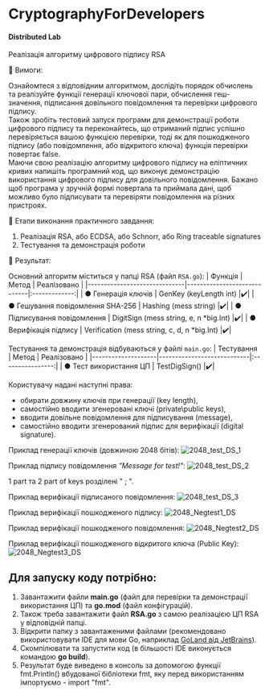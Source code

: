 # CryptographyForDevelopers
#### Distributed Lab

Реалізація алгоритму цифрового підпису RSA

:small_blue_diamond: Вимоги:

Ознайомтеся з відповідним алгоритмом, дослідіть порядок обчислень та реалізуйте функції генерації ключової пари, обчислення геш-значення, підписання довільного повідомлення та перевірки цифрового підпису. <br>
Також зробіть тестовий запуск програми для демонстрації роботи цифрового підпису та переконайтесь, що отриманий підпис успішно перевіряється вашою функцією перевірки, тоді як для пошкодженого підпису (або повідомлення, або відкритого  ключа) функція перевірки повертає false. <br>
Маючи свою реалізацію алгоритму цифрового підпису на еліптичних кривих напишіть програмний код, що виконує демонстрацію використання цифрового підпису для довільного повідомлення. Бажано щоб програма у зручній формі повертала та приймала дані, щоб можливо було підписувати та перевіряти повідомлення на різних пристроях. <br>

:small_blue_diamond: Етапи виконання практичного завдання:

1. Реалізація RSA, або ECDSA, або Schnorr, або Ring traceable signatures
2. Тестування та демонстрація роботи

:small_blue_diamond: Результат:

Основний алгоритм міститься у папці RSA (файл `RSA.go`):
| Функція                      | Метод                       |  Реалізовано  |
|------------------------------|-----------------------------|:-------------:|
| ● Генерація ключів | GenKey (keyLength int) |:heavy_check_mark:|
| ● Гешування повідомлення SHA-256 | Hashing (mess string) |:heavy_check_mark:|
| ● Підписування повідомлення | DigitSign (mess string, e, n *big.Int) |:heavy_check_mark:|
| ● Верифікація підпису | Verification (mess string, c, d, n *big.Int) |:heavy_check_mark:|

Тестування та демонстрація відбуваються у файлі `main.go`:
| Тестування         | Метод                      |   Реалізовано    |
|--------------------|----------------------------|:----------------:|
| ● Тест використання ЦП | TestDigSign() |:heavy_check_mark:|

Користувачу надані наступні права:
- обирати довжину ключів при генерації (key length),
- самостійно вводити згенеровані ключі (private\public keys), 
- вводити довільне повідомлення для підписування (message), 
- самостійно вводити згенерований підпис для верифікації (digital signature).

Приклад генерації ключів (довжиною 2048 бітів):
![2048_test_DS_1](https://github.com/KostyaBay/CryptographyForDevelopers/assets/54154093/d0ec8ee4-68f9-4073-bd25-f0ba52d1308a)

Приклад підпису повідомлення *"Message for test!"*:
![2048_test_DS_2](https://github.com/KostyaBay/CryptographyForDevelopers/assets/54154093/8f6ae100-76ed-46ea-baba-226ef4d402cb)

1 part та 2 part of keys розділені " ; ".

Приклад верифікації підписаного повідомлення:
![2048_test_DS_3](https://github.com/KostyaBay/CryptographyForDevelopers/assets/54154093/d5670cb9-58db-46fe-8755-0c6f541f30c4)

Приклад верифікації пошкодженого підпису:
![2048_Negtest1_DS](https://github.com/KostyaBay/CryptographyForDevelopers/assets/54154093/dae0892e-48a1-442e-9ec7-cdfc059e279d)

Приклад верифікації пошкодженого повідомлення:
![2048_Negtest2_DS](https://github.com/KostyaBay/CryptographyForDevelopers/assets/54154093/a5131344-d0ce-4597-931d-35ed2032da00)

Приклад верифікації пошкодженого відкритого ключа (Public Key):
![2048_Negtest3_DS](https://github.com/KostyaBay/CryptographyForDevelopers/assets/54154093/ca00a091-1691-49d0-b20a-368d481eeb76)

Для запуску коду потрібно:
-
1. Завантажити файли **main.go** (файл для перевірки та демонстрації використання ЦП) та **go.mod** (файл конфігурацій).
2. Також треба завантажити файл **RSA.go** з самою реалізацією ЦП RSA у відповідній папці.
3. Відкрити папку з завантаженими файлами (рекомендовано використовувати IDE для мови Go, наприклад [GoLand від JetBrains](https://www.jetbrains.com/go/)).
4. Cкомпілювати та запустити код (в більшості IDE виконується командою **go build**).
5. Результат буде виведено в консоль за допомогою функції fmt.Println() вбудованої бібліотеки fmt, яку перед використанням імпортуємо - import "fmt".
